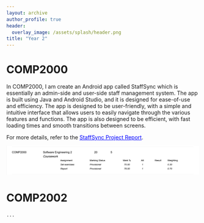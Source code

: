 ```yaml
---
layout: archive
author_profile: true
header:
  overlay_image: /assets/splash/header.png
title: "Year 2"
---
```

# COMP2000

In COMP2000, I am create an Android app called StaffSync which is essentially an admin-side and user-side staff management system. The app is built using Java and Android Studio, and it is designed for ease-of-use and efficiency. The app is designed to be user-friendly, with a simple and intuitive interface that allows users to easily navigate through the various features and functions. The app is also designed to be efficient, with fast loading times and smooth transitions between screens.

For more details, refer to the <a href="https://github.com/alfie-ns/StaffSync-APP/blob/main/docs/Report_COMP2000_StaffSync.md" style="color: blue;">StaffSync Project Report</a>.


![1740323353822](image/year-2/1740323353822.png)

# COMP2002

``...``
